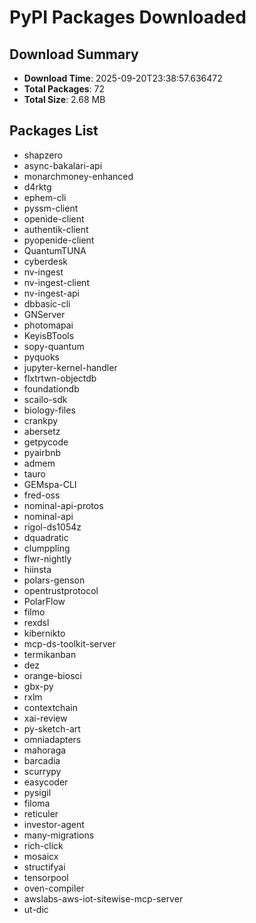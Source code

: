 # PyPI Packages Downloaded

## Download Summary
- **Download Time**: 2025-09-20T23:38:57.636472
- **Total Packages**: 72
- **Total Size**: 2.68 MB

## Packages List
- shapzero
- async-bakalari-api
- monarchmoney-enhanced
- d4rktg
- ephem-cli
- pyssm-client
- openide-client
- authentik-client
- pyopenide-client
- QuantumTUNA
- cyberdesk
- nv-ingest
- nv-ingest-client
- nv-ingest-api
- dbbasic-cli
- GNServer
- photomapai
- KeyisBTools
- sopy-quantum
- pyquoks
- jupyter-kernel-handler
- flxtrtwn-objectdb
- foundationdb
- scailo-sdk
- biology-files
- crankpy
- abersetz
- getpycode
- pyairbnb
- admem
- tauro
- GEMspa-CLI
- fred-oss
- nominal-api-protos
- nominal-api
- rigol-ds1054z
- dquadratic
- clumppling
- flwr-nightly
- hiinsta
- polars-genson
- opentrustprotocol
- PolarFlow
- filmo
- rexdsl
- kibernikto
- mcp-ds-toolkit-server
- termikanban
- dez
- orange-biosci
- gbx-py
- rxlm
- contextchain
- xai-review
- py-sketch-art
- omniadapters
- mahoraga
- barcadia
- scurrypy
- easycoder
- pysigil
- filoma
- reticuler
- investor-agent
- many-migrations
- rich-click
- mosaicx
- structifyai
- tensorpool
- oven-compiler
- awslabs-aws-iot-sitewise-mcp-server
- ut-dic
